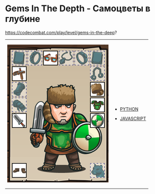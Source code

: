 # Gems In The Depth  - Самоцветы в глубине

https://codecombat.com/play/level/gems-in-the-deep?
<table>
<tr>
<td>

![Hero Picture](hero.png?raw=true "Hero Picture")

</td>
<td>
<ul>
<li>

[PYTHON](GemsInTheDepth.py)

</li>
<li>

[JAVASCRIPT](GemsInTheDepth.js)

</li>
</td>
</tr>
<table>